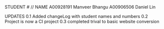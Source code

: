 STUDENT # 		// NAME
A00928191		Manveer Bhangu
A00906506		Daniel Lin

UPDATES
0.1			Added changeLog with student names and numbers
0.2			Project is now a CI project
0.3			completed trival to basic website conversion